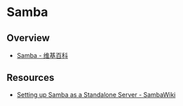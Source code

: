 # Samba


## Overview

- [Samba - 维基百科](https://zh.wikipedia.org/wiki/Samba)


## Resources

- [Setting up Samba as a Standalone Server - SambaWiki](https://wiki.samba.org/index.php/Setting_up_Samba_as_a_Standalone_Server)

